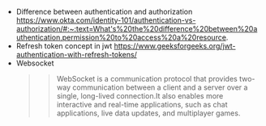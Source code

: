 - Difference between authentication and authorization
  https://www.okta.com/identity-101/authentication-vs-authorization/#:~:text=What's%20the%20difference%20between%20authentication,permission%20to%20access%20a%20resource.
- Refresh token concept in jwt
    https://www.geeksforgeeks.org/jwt-authentication-with-refresh-tokens/
- Websocket
  > > WebSocket is a communication protocol that provides two-way communication between a client and a server over a single, long-lived connection.It also enables more interactive and real-time applications, such as chat applications, live data updates, and multiplayer games.
